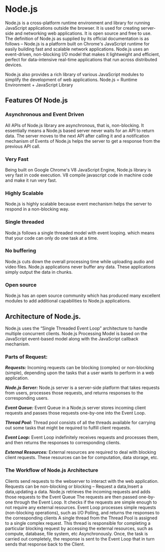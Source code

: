 ﻿# Node.js
 
 Node.js is a cross-platform runtime environment and library for running JavaScript applications outside the browser. It is used for creating server-side and networking web applications. It is open source and free to use. The definition of Node.js as supplied by its official documentation is as follows –
Node.js is a platform built on Chrome's JavaScript runtime for easily building fast and scalable network applications. Node.js uses an event-driven, non-blocking I/O model that makes it lightweight and efficient, perfect for data-intensive real-time applications that run across distributed devices.

Node.js also provides a rich library of various JavaScript modules to simplify the development of web applications.
                Node.js = Runtime Environment + JavaScript Library  

## Features Of Node.js
###	Asynchronous and Event Driven 
All APIs of Node.js library are asynchronous, that is, non-blocking. It essentially means a Node.js based server never waits for an API to return data. The server moves to the next API after calling it and a notification mechanism of Events of Node.js helps the server to get a response from the previous API call.

### Very Fast 
Being built on Google Chrome's V8 JavaScript Engine, Node.js library is very fast in code execution. V8 compile javascript code in machine code and make it run very fast.

### Highly Scalable
Node.js is highly scalable because event mechanism helps the server to respond in a non-blocking way.

### Single threaded
Node.js follows a single threaded model with event looping. which means that your code can only do one task at a time. 

### No buffering
Node.js cuts down the overall processing time while uploading audio and video files. Node.js applications never buffer any data. These applications simply output the data in chunks.

###	Open source
Node.js has an open source community which has produced many excellent modules to add additional capabilities to Node.js applications.

## Architecture of Node.js.
 
Node.js uses the “Single Threaded Event Loop” architecture to handle multiple concurrent clients. Node.js Processing Model is based on the JavaScript event-based model along with the JavaScript callback mechanism.

### Parts of Request:
***Requests:*** Incoming requests can be blocking (complex) or non-blocking (simple), depending upon the tasks that a user wants to perform in a web application.

***Node.js Server:*** Node.js server is a server-side platform that takes requests from users, processes those requests, and returns responses to the corresponding users. 

***Event Queue:*** Event Queue in a Node.js server stores incoming client requests and passes those requests one-by-one into the Event Loop.

***Thread Pool:*** Thread pool consists of all the threads available for carrying out some tasks that might be required to fulfill client requests.

***Event Loop:*** Event Loop indefinitely receives requests and processes them, and then returns the responses to corresponding clients.

***External Resources:*** External resources are required to deal with blocking client requests. These resources can be for computation, data storage, etc.


### The Workflow of Node.js Architecture
Clients send requests to the webserver to interact with the web application. Requests can be non-blocking or blocking – Request a data,Insert a data,updating a data.
Node.js retrieves the incoming requests and adds those requests to the Event Queue
The requests are then passed one-by-one through the Event Loop. It checks if the requests are simple enough to not require any external resources.
Event Loop processes simple requests (non-blocking operations), such as I/O Polling, and returns the responses to the corresponding clients
A single thread from the Thread Pool is assigned to a single complex request. This thread is responsible for completing a particular blocking request by accessing the external resources, such as compute, database, file system, etc Asynchronously.
Once, the task is carried out completely, the response is sent to the Event Loop that in turn sends that response back to the Client.


